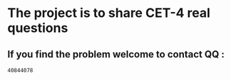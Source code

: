 # The project is to share CET-4 real questions

## If you find the problem welcome to contact QQ :

```Number
40844078
```